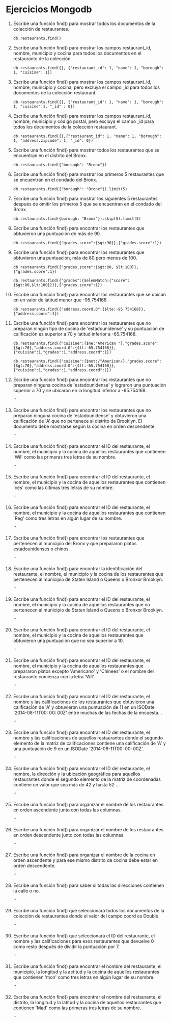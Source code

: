 # Ejercicios Mongodb
1. Escribe una función find() para mostrar todos los documentos de la colección de restaurantes.
   
   `db.restaurants.find()`

2. Escribe una función find() para mostrar los campos restaurant_id, nombre, municipio y cocina para todos los documentos en el restaurante de la colección.

    `db.restaurants.find({}, {"restaurant_id": 1, "name": 1, "borough": 1, "cuisine": 1})`

3. Escribe una función find() para mostrar los campos restaurant_id, nombre, municipio y cocina, pero excluya el campo _id para todos los documentos de la colección restaurant.

    `db.restaurants.find({}, {"restaurant_id": 1, "name": 1, "borough": 1, "cuisine":1, "_id" : 0})`

4. Escribe una función find() para mostrar los campos restaurant_id, nombre, municipio y código postal, pero excluya el campo _id para todos los documentos de la colección restaurant.

    `db.restaurants.find({},{"restaurant_id": 1, "name": 1, "borough": 1, "address.zipcode": 1, "_id": 0})`

5. Escribe una función find() para mostrar todos los restaurantes que se encuentran en el distrito del Bronx.

    `db.restaurants.find({"borough": "Bronx"})`

6. Escribe una función find() para mostrar los primeros 5 restaurantes que se encuentran en el condado del Bronx.

    `db.restaurants.find({"borough": "Bronx"}).limit(5)`

7. Escribe una función find() para mostrar los siguientes 5 restaurantes después de omitir los primeros 5 que se encuentran en el condado del Bronx.

    `db.restaurants.find({borough: "Bronx"}).skip(5).limit(5)`

8. Escribe una función find() para encontrar los restaurantes que obtuvieron una puntuación de más de 90.

    `db.restaurants.find({"grades.score":{$gt:90}},{"grades.score":1})`

9. Escribe una función find() para encontrar los restaurantes que obtuvieron una puntuación, más de 80 pero menos de 100.

    `db.restaurants.find({"grades.score":{$gt:80, $lt:100}},{"grades.score":1})`

    `db.restaurants.find({"grades":{$elemMatch:{"score":{$gt:80,$lt:100}}}},{"grades.score":1})`

10. Escribe una función find() para encontrar los restaurantes que se ubican en un valor de latitud menor que -95.754168.

    `db.restaurants.find({"address.coord.0":{$lte:-95.754168}},{"address.coord":1})`

11. Escribe una función find() para encontrar los restaurantes que no preparan ningún tipo de cocina de 'estadounidense' y su puntuación de calificación es superior a 70 y latitud inferior a -65.754168.

    `db.restaurants.find({"cuisine":{$ne:"American "},"grades.score":{$gt:70},"address.coord.0":{$lt:-65.754168}},{"cuisine":1,"grades":1,"address.coord":1})`

    `db.restaurants.find({"cuisine":{$not:/^American/},"grades.score":{$gt:70},"address.coord.0":{$lt:-65.754168}},{"cuisine":1,"grades":1,"address.coord":1})`

12. Escribe una función find() para encontrar los restaurantes que no preparan ninguna cocina de 'estadounidense' y lograron una puntuación superior a 70 y se ubicaron en la longitud inferior a -65.754168.

    ``

13. Escribe una función find() para encontrar los restaurantes que no preparan ninguna cocina de 'estadounidense' y obtuvieron una calificación de 'A' que no pertenece al distrito de Brooklyn. El documento debe mostrarse según la cocina en orden descendente.

    ``

14. Escribe una función find() para encontrar el ID del restaurante, el nombre, el municipio y la cocina de aquellos restaurantes que contienen 'Wil' como las primeras tres letras de su nombre.

    ``

15. Escribe una función find() para encontrar el ID del restaurante, el nombre, el municipio y la cocina de aquellos restaurantes que contienen 'ces' como las últimas tres letras de su nombre.

    ``

16. Escribe una función find() para encontrar el ID del restaurante, el nombre, el municipio y la cocina de aquellos restaurantes que contienen 'Reg' como tres letras en algún lugar de su nombre.

    ``

17. Escribe una función find() para encontrar los restaurantes que pertenecen al municipio del Bronx y que prepararon platos estadounidenses o chinos.

    ``

18. Escribe una función find() para encontrar la identificación del restaurante, el nombre, el municipio y la cocina de los restaurantes que pertenecen al municipio de Staten Island o Queens o Bronxor Brooklyn.

    ``

19. Escribe una función find() para encontrar el ID del restaurante, el nombre, el municipio y la cocina de aquellos restaurantes que no pertenecen al municipio de Staten Island o Queens o Bronxor Brooklyn.

    ``

20. Escribe una función find() para encontrar el ID del restaurante, el nombre, el municipio y la cocina de aquellos restaurantes que obtuvieron una puntuación que no sea superior a 10.

    ``

21. Escribe una función find() para encontrar el ID del restaurante, el nombre, el municipio y la cocina de aquellos restaurantes que prepararon platos excepto 'Americano' y 'Chinees' o el nombre del restaurante comienza con la letra 'Wil'.

    ``

22. Escribe una función find() para encontrar el ID del restaurante, el nombre y las calificaciones de los restaurantes que obtuvieron una calificación de 'A' y obtuvieron una puntuación de 11 en un ISODate '2014-08-11T00: 00: 00Z' entre muchas de las fechas de la encuesta. .

    ``

23. Escribe una función find() para encontrar el ID del restaurante, el nombre y las calificaciones de aquellos restaurantes donde el segundo elemento de la matriz de calificaciones contiene una calificación de 'A' y una puntuación de 9 en un ISODate '2014-08-11T00: 00: 00Z'.

    ``

24. Escribe una función find() para encontrar el ID del restaurante, el nombre, la dirección y la ubicación geográfica para aquellos restaurantes donde el segundo elemento de la matriz de coordenadas contiene un valor que sea más de 42 y hasta 52 ..

    ``

25. Escribe una función find() para organizar el nombre de los restaurantes en orden ascendente junto con todas las columnas.

    ``

26. Escribe una función find() para organizar el nombre de los restaurantes en orden descendente junto con todas las columnas.

    ``

27. Escribe una función find() para organizar el nombre de la cocina en orden ascendente y para ese mismo distrito de cocina debe estar en orden descendente.

    ``

28. Escribe una función find() para saber si todas las direcciones contienen la calle o no.

    ``

29. Escribe una función find() que seleccionará todos los documentos de la colección de restaurantes donde el valor del campo coord es Double.

    ``

30. Escribe una función find() que seleccionará el ID del restaurante, el nombre y las calificaciones para esos restaurantes que devuelve 0 como resto después de dividir la puntuación por 7.

    ``

31. Escribe una función find() para encontrar el nombre del restaurante, el municipio, la longitud y la actitud y la cocina de aquellos restaurantes que contienen 'mon' como tres letras en algún lugar de su nombre.

    ``

32. Escribe una función find() para encontrar el nombre del restaurante, el distrito, la longitud y la latitud y la cocina de aquellos restaurantes que contienen 'Mad' como las primeras tres letras de su nombre.

    ``
